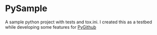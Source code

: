 # PySample

A sample python project with tests and tox.ini. I created this as a testbed while
developing some features for [PyGithub](https://github.com/PyGithub/PyGithub)

